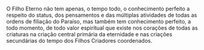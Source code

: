 ﻿O Filho Eterno não tem apenas, o tempo todo, o conhecimento perfeito a respeito do status, dos pensamentos e das múltiplas atividades de todas as ordens de filiação do Paraíso, mas também tem conhecimento perfeito, a todo momento, de todo valor espiritual que existe nos corações de todas as criaturas na criação central primária da eternidade e nas criações secundárias do tempo dos Filhos Criadores coordenados.